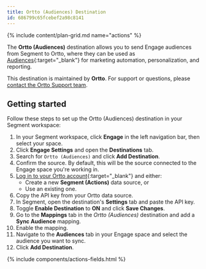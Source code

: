 ```yaml
---
title: Ortto (Audiences) Destination
id: 686799c65fcebef2a98c8141
---
```


{% include content/plan-grid.md name="actions" %}

The **Ortto (Audiences)** destination allows you to send Engage audiences from Segment to Ortto, where they can be used as [Audiences](https://help.ortto.com/a-115-working-with-audiences){:target="_blank"} for marketing automation, personalization, and reporting.

This destination is maintained by **Ortto**. For support or questions, please [contact the Ortto Support team](mailto:help@ortto.com).

## Getting started

Follow these steps to set up the Ortto (Audiences) destination in your Segment workspace:

1. In your Segment workspace, click **Engage** in the left navigation bar, then select your space.
2. Click **Engage Settings** and open the **Destinations** tab.
3. Search for `Ortto (Audiences)` and click **Add Destination**.
4. Confirm the source. By default, this will be the source connected to the Engage space you're working in.
5. [Log in to your Ortto account](https://ortto.app/login){:target="_blank"} and either:
   - Create a new **Segment (Actions)** data source, or
   - Use an existing one.
6. Copy the API key from your Ortto data source.
7. In Segment, open the destination's **Settings** tab and paste the API key.
8. Toggle **Enable Destination** to **ON** and click **Save Changes**.
9. Go to the **Mappings** tab in the *Ortto (Audiences)* destination and add a **Sync Audience** mapping.
10. Enable the mapping.
11. Navigate to the **Audiences** tab in your Engage space and select the audience you want to sync.
12. Click **Add Destination**.

{% include components/actions-fields.html %}
